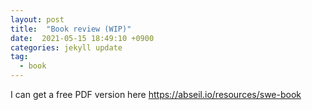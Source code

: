 ```yaml
---
layout: post
title:  "Book review (WIP)"
date:  2021-05-15 18:49:10 +0900 
categories: jekyll update
tag:
  - book
---
```


I can get a free PDF version here https://abseil.io/resources/swe-book
